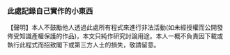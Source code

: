 ### 此處記錄自己實作的小東西
【聲明】本人不鼓勵他人透過此處所有程式來進行非法活動(如未經授權而公開發佈受知識產權保護的作品)，本文只純作研究討論用途。本人一概不負責因下載或執行此程式而招致閣下或第三方人士的損失，敬請留意。
